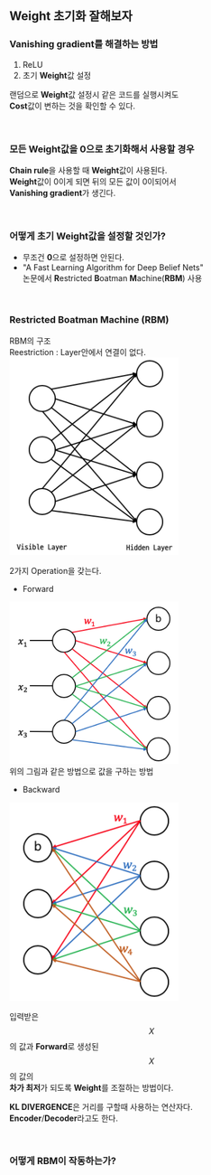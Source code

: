 ## Weight 초기화 잘해보자

### Vanishing gradient를 해결하는 방법
1. ReLU
2. 초기 **Weight**값 설정

랜덤으로 **Weight**값 설정시 같은 코드를 실행시켜도<br/>
**Cost**값이 변하는 것을 확인할 수 있다.

<br/>

### 모든 **Weight**값을 0으로 초기화해서 사용할 경우
**Chain rule**을 사용할 때 **Weight**값이 사용된다.<br/>
**Weight**값이 0이게 되면 뒤의 모든 값이 0이되어서<br/>
**Vanishing gradient**가 생긴다.

<br/>

### 어떻게 초기 Weight값을 설정할 것인가?
- 무조건 **0**으로 설정하면 안된다.
- "A Fast Learning Algorithm for Deep Belief Nets"<br/>
논문에서 **R**estricted **B**oatman **M**achine(**RBM**) 사용

<br/>

### Restricted Boatman Machine (RBM)
RBM의 구조<br/>
Reestriction : Layer안에서 연결이 없다.<br/>
<img src="./2.png" width="300" height="auto" alt="아직 안만듬">

2가지 Operation을 갖는다.<br/>
- Forward

<img src="./3.png" width="300" height="auto" alt="아직 안만듬"><br/>
위의 그림과 같은 방법으로 값을 구하는 방법

- Backward

<img src="./4.png" width="300" height="auto" alt="아직 안만듬"><br/>

입력받은 $$X$$의 값과 **Forward**로 생성된 $$X$$의 값의<br/>
**차가 최저**가 되도록 **Weight**를 조절하는 방법이다.

**KL DIVERGENCE**은 거리를 구할때 사용하는 연산자다.<br/>
**Encoder**/**Decoder**라고도 한다.

<br/>

### 어떻게 RBM이 작동하는가?
